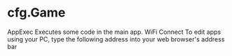 # cfg.Game
AppExec  Executes some code in the main app.  WiFi Connect  To edit apps using your PC, type the following address into your web browser's address bar  

